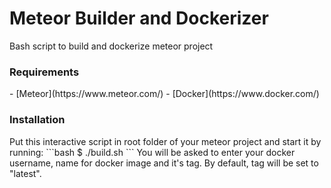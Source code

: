 # Meteor Builder and Dockerizer
Bash script to build and dockerize meteor project

<h3>Requirements</h3>
 - [Meteor](https://www.meteor.com/)
 - [Docker](https://www.docker.com/)

<h3>Installation</h3>
Put this interactive script in root folder of your meteor project and start it by running:
```bash
$ ./build.sh
```
You will be asked to enter your docker username, name for docker image and it's tag. By default, tag will be set to "latest".
